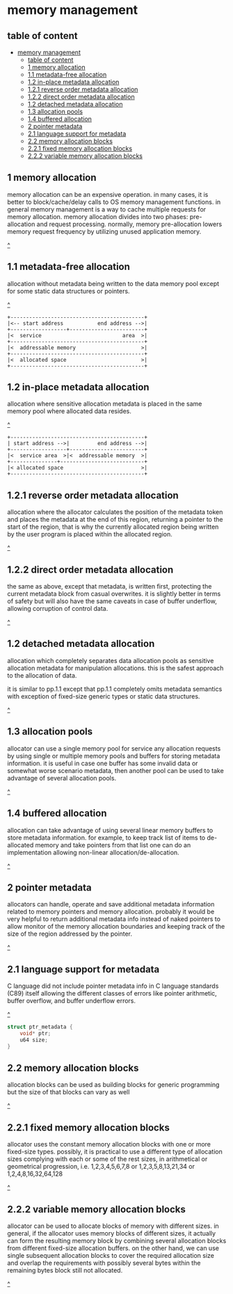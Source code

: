 # memory management

## table of content

- [memory management](#memory-management)
  - [table of content](#table-of-content)
  - [1 memory allocation](#1-memory-allocation)
  - [1.1 metadata-free allocation](#11-metadata-free-allocation)
  - [1.2 in-place metadata allocation](#12-in-place-metadata-allocation)
  - [1.2.1 reverse order metadata allocation](#121-reverse-order-metadata-allocation)
  - [1.2.2 direct order metadata allocation](#122-direct-order-metadata-allocation)
  - [1.2 detached metadata allocation](#12-detached-metadata-allocation)
  - [1.3 allocation pools](#13-allocation-pools)
  - [1.4 buffered allocation](#14-buffered-allocation)
  - [2 pointer metadata](#2-pointer-metadata)
  - [2.1 language support for metadata](#21-language-support-for-metadata)
  - [2.2 memory allocation blocks](#22-memory-allocation-blocks)
  - [2.2.1 fixed memory allocation blocks](#221-fixed-memory-allocation-blocks)
  - [2.2.2 variable memory allocation blocks](#222-variable-memory-allocation-blocks)

## 1 memory allocation

memory allocation can be an expensive operation. in many cases, it is better to block/cache/delay calls to OS memory management functions. in general memory management is a way to cache multiple requests for memory allocation. memory allocation divides into two phases: pre-allocation and request processing. normally, memory pre-allocation lowers memory request frequency by utilizing unused application memory.

[^](#memory-management)

## 1.1 metadata-free allocation

allocation without metadata being written to the data memory pool except for some static data structures or pointers.

[^](#memory-management)

```ascii
+-------------------------------------------+
|<-- start address           end address -->|
+------------------+------------------------+
|<  service                          area  >|
+-------------------------------------------+
|<  addressable memory                     >|
+-------------------------------------------+
|<  allocated space                        >|
+-------------------------------------------+
```

## 1.2 in-place metadata allocation

allocation where sensitive allocation metadata is placed in the same memory pool where allocated data resides.

[^](#memory-management)

```ascii
+-------------------------------------------+
| start address -->|         end address -->|
+------------------+------------------------+
|<  service area  >|<  addressable memory  >|
+---------------+---------------------------+
|< allocated space                         >|
+-------------------------------------------+
```

## 1.2.1 reverse order metadata allocation

allocation where the allocator calculates the position of the metadata token and places the metadata at the end of this region, returning a pointer to the start of the region, that is why the currently allocated region being written by the user program is placed within the allocated region.

[^](#memory-management)

## 1.2.2 direct order metadata allocation

the same as above, except that metadata, is written first, protecting the current metadata block from casual overwrites. it is slightly better in terms of safety but will also have the same caveats in case of buffer underflow, allowing corruption of control data.

[^](#memory-management)

## 1.2 detached metadata allocation

allocation which completely separates data allocation pools as sensitive allocation metadata for manipulation allocations. this is the safest approach to the allocation of data.

it is similar to pp.1.1 except that pp.1.1 completely omits metadata semantics with exception of fixed-size generic types or static data structures.

[^](#memory-management)

## 1.3 allocation pools

allocator can use a single memory pool for service any allocation requests by using single or multiple memory pools and buffers for storing metadata information. it is useful in case one buffer has some invalid data or somewhat worse scenario metadata, then another pool can be used to take advantage of several allocation pools.

[^](#memory-management)

## 1.4 buffered allocation

allocation can take advantage of using several linear memory buffers to store metadata information. for example, to keep track list of items to de-allocated memory and take pointers from that list one can do an implementation allowing non-linear allocation/de-allocation.

[^](#memory-management)

## 2 pointer metadata

allocators can handle, operate and save additional metadata information related to memory pointers and memory allocation. probably it would be very helpful to return additional metadata info instead of naked pointers to allow monitor of the memory allocation boundaries and keeping track of the size of the region addressed by the pointer.

[^](#memory-management)

## 2.1 language support for metadata

C language did not include pointer metadata info in C language standards (C89) itself allowing the different classes of errors like pointer arithmetic, buffer overflow, and buffer underflow errors.

[^](#memory-management)

```c
struct ptr_metadata {
    void* ptr;
    u64 size;
}
```

## 2.2 memory allocation blocks

allocation blocks can be used as building blocks for generic programming but the size of that blocks can vary as well

[^](#memory-management)

## 2.2.1 fixed memory allocation blocks

allocator uses the constant memory allocation blocks with one or more fixed-size types. possibly, it is practical to use a different type of allocation sizes complying with each or some of the rest sizes, in arithmetical or geometrical progression, i.e. 1,2,3,4,5,6,7,8 or 1,2,3,5,8,13,21,34 or 1,2,4,8,16,32,64,128

[^](#memory-management)

## 2.2.2 variable memory allocation blocks

allocator can be used to allocate blocks of memory with different sizes. in general, if the allocator uses memory blocks of different sizes, it actually can form the resulting memory block by combining several allocation blocks from different fixed-size allocation buffers. on the other hand, we can use single subsequent allocation blocks to cover the required allocation size and overlap the requirements with possibly several bytes within the remaining bytes block still not allocated.

[^](#memory-management)
